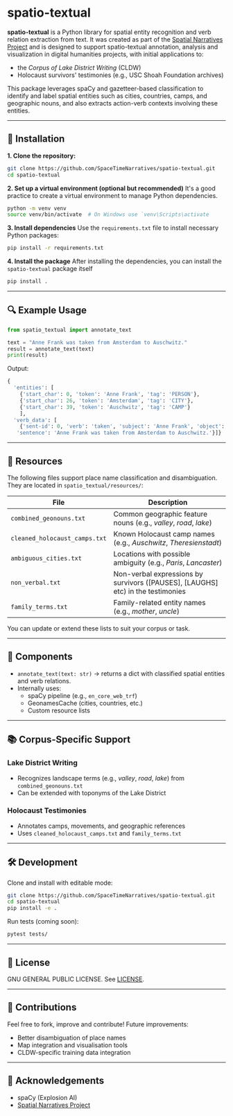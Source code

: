 # spatio-textual

**spatio-textual** is a Python library for spatial entity recognition and verb relation extraction from text. It was created as part of the [Spatial Narratives Project](https://spacetimenarratives.github.io/) and is designed to support spatio-textual annotation, analysis and visualization in digital humanities projects, with initial applications to:

- the *Corpus of Lake District Writing* (CLDW)
- Holocaust survivors' testimonies (e.g., USC Shoah Foundation archives)

This package leverages spaCy and gazetteer-based classification to identify and label spatial entities such as cities, countries, camps, and geographic nouns, and also extracts action-verb contexts involving these entities.

---

## 🚀 Installation

**1. Clone the repository:**

```bash
git clone https://github.com/SpaceTimeNarratives/spatio-textual.git
cd spatio-textual
```

**2. Set up a virtual environment (optional but recommended)**
It's a good practice to create a virtual environment to manage Python dependencies.

```bash
python -m venv venv
source venv/bin/activate  # On Windows use `venv\Scripts\activate
```

**3. Install dependencies**
Use the `requirements.txt` file to install necessary Python packages:

```bash
pip install -r requirements.txt
```

**4. Install the package**
After installing the dependencies, you can install the `spatio-textual` package itself

```bash
pip install .
```
---

## 🔍 Example Usage

```python
from spatio_textual import annotate_text

text = "Anne Frank was taken from Amsterdam to Auschwitz."
result = annotate_text(text)
print(result)
```

Output:

```py
{
  'entities': [
    {'start_char': 0, 'token': 'Anne Frank', 'tag': 'PERSON'},
    {'start_char': 26, 'token': 'Amsterdam', 'tag': 'CITY'},
    {'start_char': 39, 'token': 'Auschwitz', 'tag': 'CAMP'}
    ],
  'verb_data': [
    {'sent-id': 0, 'verb': 'taken', 'subject': 'Anne Frank', 'object': 'Amsterdam',
   'sentence': 'Anne Frank was taken from Amsterdam to Auschwitz.'}]}
```

---

## 📁 Resources

The following files support place name classification and disambiguation. They are located in `spatio_textual/resources/`:

| File                          | Description                                                      |
| ----------------------------- | ---------------------------------------------------------------- |
| `combined_geonouns.txt`       | Common geographic feature nouns (e.g., *valley*, *road*, *lake*) |
| `cleaned_holocaust_camps.txt` | Known Holocaust camp names (e.g., *Auschwitz*, *Theresienstadt*) |
| `ambiguous_cities.txt`        | Locations with possible ambiguity (e.g., *Paris*, *Lancaster*)   |
| `non_verbal.txt`              | Non-verbal expressions by survivors ([PAUSES], [LAUGHS] etc) in the testimonies |
| `family_terms.txt`            | Family-related entity names (e.g., *mother*, *uncle*)            |

You can update or extend these lists to suit your corpus or task.

---

## 🧩 Components

- `annotate_text(text: str)` → returns a dict with classified spatial entities and verb relations.
- Internally uses:
  - spaCy pipeline (e.g., `en_core_web_trf`)
  - GeonamesCache (cities, countries, etc.)
  - Custom resource lists

---

## 📚 Corpus-Specific Support

### Lake District Writing

- Recognizes landscape terms (e.g., *valley*, *road*, *lake*) from `combined_geonouns.txt`
- Can be extended with toponyms of the Lake District

### Holocaust Testimonies

- Annotates camps, movements, and geographic references
- Uses `cleaned_holocaust_camps.txt` and `family_terms.txt`

---

## 🛠 Development

Clone and install with editable mode:

```bash
git clone https://github.com/SpaceTimeNarratives/spatio-textual.git
cd spatio-textual
pip install -e .
```

Run tests (coming soon):

```bash
pytest tests/
```

---

## 📄 License

GNU GENERAL PUBLIC LICENSE. See [LICENSE](./LICENSE).

---

## 🤝 Contributions

Feel free to fork, improve and contribute! Future improvements:

- Better disambiguation of place names
- Map integration and visualisation tools
- CLDW-specific training data integration

---

## 🔗 Acknowledgements

- spaCy (Explosion AI)
- [Spatial Narratives Project](https://spacetimenarratives.github.io/)
